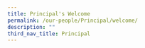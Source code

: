```yaml
---
title: Principal's Welcome
permalink: /our-people/Principal/welcome/
description: ""
third_nav_title: Principal
---
```

